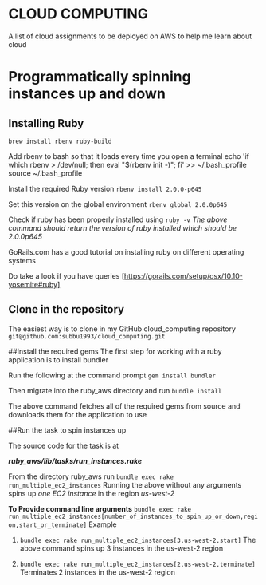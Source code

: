 # **CLOUD COMPUTING**
A list of cloud assignments to be deployed on AWS to help me learn about cloud

# Programmatically spinning instances up and down
## Installing Ruby
` brew install rbenv ruby-build `

Add rbenv to bash so that it loads every time you open a terminal
echo 'if which rbenv > /dev/null; then eval "$(rbenv init -)"; fi' >> ~/.bash_profile
source ~/.bash_profile

Install the required Ruby version
` rbenv install 2.0.0-p645 `

Set this version on the global environment
` rbenv global 2.0.0p645 `

Check if ruby has been properly installed using
` ruby -v `
*The above command should return the version of ruby installed which should be 2.0.0p645*

GoRails.com has a good tutorial on installing ruby on different operating systems

Do take a look if you have queries
  [https://gorails.com/setup/osx/10.10-yosemite#ruby]


## Clone in the repository
The easiest way is to clone in my GitHub cloud_computing repository
` git@github.com:subbu1993/cloud_computing.git `

##Install the required gems
The first step for working with a ruby application is to install bundler

Run the following at the command prompt
` gem install bundler `

Then migrate into the ruby_aws directory and run
` bundle install `

The above command fetches all of the required gems from source and downloads them for the application to use

##Run the task to spin instances up

The source code for the task is at

***ruby_aws/lib/tasks/run_instances.rake***

From the directory ruby_aws run
` bundle exec rake run_multiple_ec2_instances `
Running the above without any arguments spins up *one EC2 instance* in the region *us-west-2*

**To Provide command line arguments**
` bundle exec rake run_multiple_ec2_instances[number_of_instances_to_spin_up_or_down,region,start_or_terminate] `
Example
1. ` bundle exec rake run_multiple_ec2_instances[3,us-west-2,start] `
    The above command spins up 3 instances in the us-west-2 region

2. ` bundle exec rake run_multiple_ec2_instances[2,us-west-2,terminate] `
    Terminates 2 instances in the us-west-2 region
